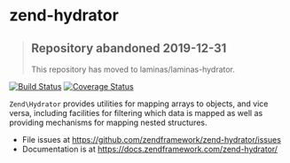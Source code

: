 # zend-hydrator

> ## Repository abandoned 2019-12-31
>
> This repository has moved to laminas/laminas-hydrator.

[![Build Status](https://secure.travis-ci.org/zendframework/zend-hydrator.svg?branch=master)](https://secure.travis-ci.org/zendframework/zend-hydrator)
[![Coverage Status](https://coveralls.io/repos/github/zendframework/zend-hydrator/badge.svg?branch=master)](https://coveralls.io/github/zendframework/zend-hydrator?branch=master)

`Zend\Hydrator` provides utilities for mapping arrays to objects, and vice
versa, including facilities for filtering which data is mapped as well as
providing mechanisms for mapping nested structures.

- File issues at https://github.com/zendframework/zend-hydrator/issues
- Documentation is at https://docs.zendframework.com/zend-hydrator/